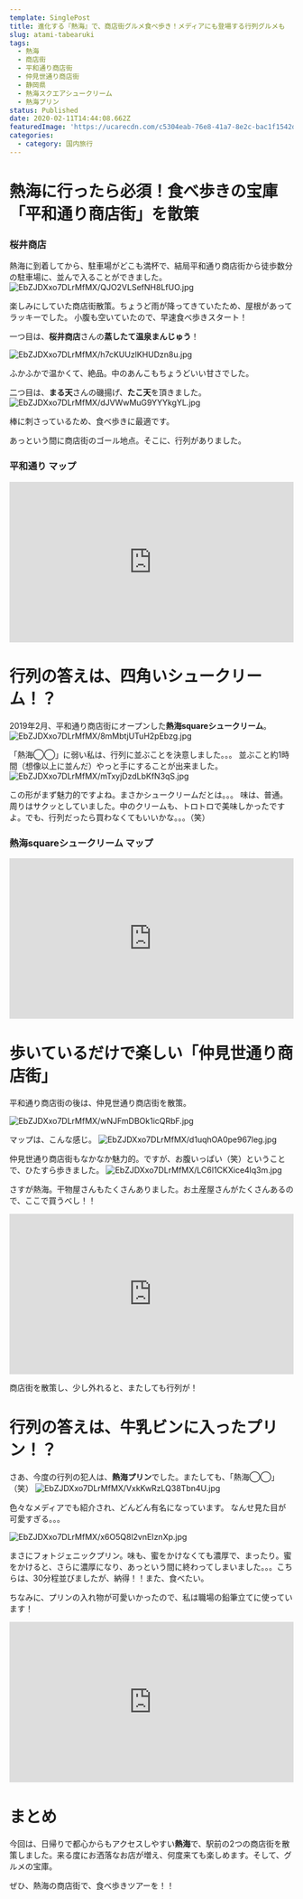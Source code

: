 ```yaml
---
template: SinglePost
title: 進化する『熱海』で、商店街グルメ食べ歩き！メディアにも登場する行列グルメも
slug: atami-tabearuki
tags:
  - 熱海
  - 商店街
  - 平和通り商店街
  - 仲見世通り商店街
  - 静岡県
  - 熱海スクエアシュークリーム
  - 熱海プリン
status: Published
date: 2020-02-11T14:44:08.662Z
featuredImage: 'https://ucarecdn.com/c5304eab-76e8-41a7-8e2c-bac1f1542dc2/'
categories:
  - category: 国内旅行
---
```

# 熱海に行ったら必須！食べ歩きの宝庫「平和通り商店街」を散策

### 桜井商店

熱海に到着してから、駐車場がどこも満杯で、結局平和通り商店街から徒歩数分の駐車場に、並んで入ることができました。
![EbZJDXxo7DLrMfMX/QJO2VLSefNH8LfUO.jpg](https://firebasestorage.googleapis.com/v0/b/type-c1c71.appspot.com/o/EbZJDXxo7DLrMfMX%2FQJO2VLSefNH8LfUO.jpg?alt=media&token=2c619e82-00ea-4aef-a17a-2c965d4fdd9d)

楽しみにしていた商店街散策。ちょうど雨が降ってきていたため、屋根があってラッキーでした。
小腹も空いていたので、早速食べ歩きスタート！

一つ目は、**桜井商店**さんの**蒸したて温泉まんじゅう**！

![EbZJDXxo7DLrMfMX/h7cKUUzlKHUDzn8u.jpg](https://firebasestorage.googleapis.com/v0/b/type-c1c71.appspot.com/o/EbZJDXxo7DLrMfMX%2Fh7cKUUzlKHUDzn8u.jpg?alt=media&token=6eaa8a7b-36db-46e8-b25d-70ab71b4a6ce)

ふかふかで温かくて、絶品。中のあんこもちょうどいい甘さでした。

二つ目は、**まる天**さんの磯揚げ、**たこ天**を頂きました。
![EbZJDXxo7DLrMfMX/dJVWwMuG9YYYkgYL.jpg](https://firebasestorage.googleapis.com/v0/b/type-c1c71.appspot.com/o/EbZJDXxo7DLrMfMX%2FdJVWwMuG9YYYkgYL.jpg?alt=media&token=af99742a-2711-494b-bd54-6b8d88f529fd)

棒に刺さっているため、食べ歩きに最適です。

あっという間に商店街のゴール地点。そこに、行列がありました。


### 平和通り マップ

<div style="min-width: 100px;"><div style="left: 0; width: 100%; height: 0; position: relative; padding-bottom: 56.25%;"><iframe src="https://maps.google.com/maps?q=%E3%80%92413-0011%20%E9%9D%99%E5%B2%A1%E7%9C%8C%E7%86%B1%E6%B5%B7%E5%B8%82%EF%BC%91%EF%BC%91%20%E7%94%B0%E5%8E%9F%E6%9C%AC%E7%94%BA%EF%BC%96%E2%88%92%EF%BC%96%20%E7%86%B1%E6%B5%B7%E9%A7%85%E5%89%8D%E5%B9%B3%E5%92%8C%E9%80%9A%E3%82%8A%E5%95%86%E5%BA%97%E8%A1%97&amp;ftid=0x6019be6371e5a083%3A0x66ef0de42b41ce7&amp;hl=ja-JP&amp;gl=jp&amp;shorturl=1&amp;ie=UTF8&amp;output=embed" style="border: 0; top: 0; left: 0; width: 100%; height: 100%; position: absolute;" allowfullscreen></iframe></div></div>

# 行列の答えは、四角いシュークリーム！？

2019年2月、平和通り商店街にオープンした**熱海squareシュークリーム**。
![EbZJDXxo7DLrMfMX/8mMbtjUTuH2pEbzg.jpg](https://firebasestorage.googleapis.com/v0/b/type-c1c71.appspot.com/o/EbZJDXxo7DLrMfMX%2F8mMbtjUTuH2pEbzg.jpg?alt=media&token=b80ace84-b638-4443-9bca-87fcbb5b2f04)

「熱海◯◯」に弱い私は、行列に並ぶことを決意しました。。。
並ぶこと約1時間（想像以上に並んだ）やっと手にすることが出来ました。
![EbZJDXxo7DLrMfMX/mTxyjDzdLbKfN3qS.jpg](https://firebasestorage.googleapis.com/v0/b/type-c1c71.appspot.com/o/EbZJDXxo7DLrMfMX%2FmTxyjDzdLbKfN3qS.jpg?alt=media&token=e3f3dcd2-3928-4609-ace4-623ee7611c65)

この形がまず魅力的ですよね。まさかシュークリームだとは。。。
味は、普通。周りはサクッとしていました。中のクリームも、トロトロで美味しかったですよ。でも、行列だったら買わなくてもいいかな。。。（笑）

### 熱海squareシュークリーム マップ

<div style="min-width: 100px;"><div style="left: 0; width: 100%; height: 0; position: relative; padding-bottom: 56.25%;"><iframe src="https://maps.google.com/maps?q=%E3%80%92413-0011%20%E9%9D%99%E5%B2%A1%E7%9C%8C%E7%86%B1%E6%B5%B7%E5%B8%82%E7%94%B0%E5%8E%9F%E6%9C%AC%E7%94%BA%EF%BC%93%E2%88%92%EF%BC%96%20%E7%86%B1%E6%B5%B7%E3%82%B9%E3%82%AF%E3%82%A8%E3%82%A2%E3%82%B7%E3%83%A5%E3%83%BC%E3%82%AF%E3%83%AA%E3%83%BC%E3%83%A0&amp;ftid=0x6019bfd14dcf6d8d%3A0xf3ceb89f2498e86b&amp;hl=ja-JP&amp;gl=jp&amp;shorturl=1&amp;ie=UTF8&amp;output=embed" style="border: 0; top: 0; left: 0; width: 100%; height: 100%; position: absolute;" allowfullscreen></iframe></div></div>

# 歩いているだけで楽しい「仲見世通り商店街」

平和通り商店街の後は、仲見世通り商店街を散策。

![EbZJDXxo7DLrMfMX/wNJFmDBOk1icQRbF.jpg](https://ucarecdn.com/fc52c9b5-478b-4259-99fc-562196fdf3e7/)

マップは、こんな感じ。
![EbZJDXxo7DLrMfMX/d1uqhOA0pe967leg.jpg](https://firebasestorage.googleapis.com/v0/b/type-c1c71.appspot.com/o/EbZJDXxo7DLrMfMX%2Fd1uqhOA0pe967leg.jpg?alt=media&token=b3bb722e-75fb-4f25-b5c8-28271657b3bf)

仲見世通り商店街もなかなか魅力的。ですが、お腹いっぱい（笑）ということで、ひたすら歩きました。
![EbZJDXxo7DLrMfMX/LC6l1CKXice4lq3m.jpg](https://firebasestorage.googleapis.com/v0/b/type-c1c71.appspot.com/o/EbZJDXxo7DLrMfMX%2FLC6l1CKXice4lq3m.jpg?alt=media&token=d539db17-9000-4277-96ef-17073a1f9212)

さすが熱海。干物屋さんもたくさんありました。お土産屋さんがたくさんあるので、ここで買うべし！！

<div style="min-width: 100px;"><div style="left: 0; width: 100%; height: 0; position: relative; padding-bottom: 56.25%;"><iframe src="https://maps.google.com/maps?q=%E3%80%92413-0011%20%E9%9D%99%E5%B2%A1%E7%9C%8C%E7%86%B1%E6%B5%B7%E5%B8%82%E7%94%B0%E5%8E%9F%E6%9C%AC%E7%94%BA%EF%BC%96%E2%88%92%EF%BC%92%20%E7%86%B1%E6%B5%B7%20%E4%BB%B2%E8%A6%8B%E4%B8%96%E9%80%9A%E3%82%8A%E5%95%86%E5%BA%97%E8%A1%97&amp;ftid=0x6019be6376bdc295%3A0xe8c763db930e45be&amp;hl=ja-JP&amp;gl=jp&amp;shorturl=1&amp;ie=UTF8&amp;output=embed" style="border: 0; top: 0; left: 0; width: 100%; height: 100%; position: absolute;" allowfullscreen></iframe></div></div>

商店街を散策し、少し外れると、またしても行列が！

# 行列の答えは、牛乳ビンに入ったプリン！？

さあ、今度の行列の犯人は、**熱海プリン**でした。またしても、「熱海◯◯」（笑）
![EbZJDXxo7DLrMfMX/VxkKwRzLQ38Tbn4U.jpg](https://firebasestorage.googleapis.com/v0/b/type-c1c71.appspot.com/o/EbZJDXxo7DLrMfMX%2FVxkKwRzLQ38Tbn4U.jpg?alt=media&token=1c1b76fc-226b-4b5e-82d2-89db96ceca13)

色々なメディアでも紹介され、どんどん有名になっています。
なんせ見た目が可愛すぎる。。。

![EbZJDXxo7DLrMfMX/x6O5Q8l2vnEIznXp.jpg](https://firebasestorage.googleapis.com/v0/b/type-c1c71.appspot.com/o/EbZJDXxo7DLrMfMX%2Fx6O5Q8l2vnEIznXp.jpg?alt=media&token=c6205278-d010-42c7-ac25-dfdb5adca450)

まさにフォトジェニックプリン。味も、蜜をかけなくても濃厚で、まったり。蜜をかけると、さらに濃厚になり、あっという間に終わってしまいました。。。こちらは、30分程並びましたが、納得！！また、食べたい。

ちなみに、プリンの入れ物が可愛いかったので、私は職場の鉛筆立てに使っています！

<div style="min-width: 100px;"><div style="left: 0; width: 100%; height: 0; position: relative; padding-bottom: 56.25%;"><iframe src="https://maps.google.com/maps?q=%E3%80%92413-0011%20%E9%9D%99%E5%B2%A1%E7%9C%8C%E7%86%B1%E6%B5%B7%E5%B8%82%E7%94%B0%E5%8E%9F%E6%9C%AC%E7%94%BA%EF%BC%93%E2%88%92%EF%BC%91%EF%BC%94%20%E7%86%B1%E6%B5%B7%E3%83%97%E3%83%AA%E3%83%B3&amp;ftid=0x6019be639ce25b35%3A0xec75fcced7b1e468&amp;hl=ja-JP&amp;gl=jp&amp;shorturl=1&amp;ie=UTF8&amp;output=embed" style="border: 0; top: 0; left: 0; width: 100%; height: 100%; position: absolute;" allowfullscreen></iframe></div></div>


# まとめ

今回は、日帰りで都心からもアクセスしやすい**熱海**で、駅前の2つの商店街を散策しました。来る度にお洒落なお店が増え、何度来ても楽しめます。そして、グルメの宝庫。

ぜひ、熱海の商店街で、食べ歩きツアーを！！
